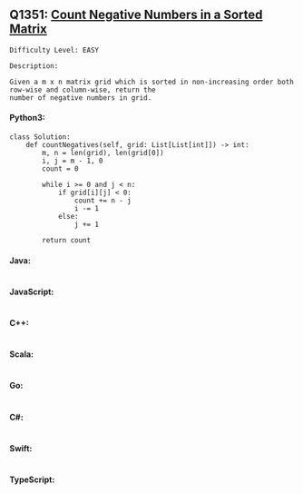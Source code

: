 ## Q1351: [Count Negative Numbers in a Sorted Matrix](https://leetcode.com/problems/count-negative-numbers-in-a-sorted-matrix/)

```
Difficulty Level: EASY
```

```
Description:

Given a m x n matrix grid which is sorted in non-increasing order both row-wise and column-wise, return the
number of negative numbers in grid.
```

#### Python3:

```
class Solution:
    def countNegatives(self, grid: List[List[int]]) -> int:
        m, n = len(grid), len(grid[0])
        i, j = m - 1, 0
        count = 0

        while i >= 0 and j < n:
            if grid[i][j] < 0:
                count += n - j
                i -= 1
            else:
                j += 1

        return count
```

#### Java:

```

```

#### JavaScript:

```

```

#### C++:

```

```

#### Scala:

```

```

#### Go:

```

```

#### C#:

```

```

#### Swift:

```

```

#### TypeScript:

```

```